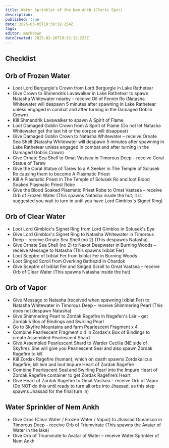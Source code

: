 ```yaml
---
title: Water Sprinkler of the Nem Ankh (Cleric Epic)
description: 
published: true
date: 2025-03-05T19:38:19.254Z
tags: 
editor: markdown
dateCreated: 2025-02-26T19:32:12.223Z
---
```


<h2>Checklist</h2>

<h2>Orb of Frozen Water</h2>
<ul>
  <li>Loot Lord Bergurgle's Crown from Lord Bergurgle in Lake Rathetear</li>
  <li>Give Crown to Shmendrik Lavawalker in Lake Rathetear to spawn Natasha Whitewater nearby – receive Oil of Fennin Ro (Natasha Whitewater will despawn 5 minutes after spawning in Lake Rathetear unless engaged in combat and after turning in the Damaged Goblin Crown)</li>
  <li>Kill Shmendrik Lavawalker to spawn A Spirit of Flame</li>
  <li>Loot Damaged Goblin Crown from A Spirit of Flame (Do not let Natasha Whitewater get the last hit or the corpse will disappear)</li>
  <li>Give Damaged Goblin Crown to Natasha Whitewater – receive Ornate Sea Shell (Natasha Whitewater will despawn 5 minutes after spawning in Lake Rathetear unless engaged in combat and after turning in the Damaged Goblin Crown)</li>
  <li>Give Ornate Sea Shell to Omat Vastsea in Timorous Deep – receive Coral Statue of Tarew</li>
  <li>Give the Coral Statue of Tarew to a A Seeker in The Temple of Solusek Ro causing them to become A Plasmatic Priest</li>
  <li>Kill A Plasmatic Priest in The Temple of Solusek Ro and loot Blood Soaked Plasmatic Priest Robe</li>
  <li>Give the Blood Soaked Plasmatic Priest Robe to Omat Vastsea – receive Orb of Frozen Water (This spawns Natasha inside the hut; it is suggested you wait to turn in until you have Lord Gimblox's Signet Ring)</li>
</ul>

<h2>Orb of Clear Water</h2>
<ul>
  <li>Loot Lord Gimblox's Signet Ring from Lord Gimblox in Solusek's Eye</li>
  <li>Give Lord Gimblox's Signet Ring to Natasha Whitewater in Timorous Deep – receive Ornate Sea Shell (no 2) (This despawns Natasha)</li>
  <li>Give Ornate Sea Shell (no 2) to Naxot Deepwater in Burning Woods – receive Message to Natasha (This spawns Ixiblat Fer)</li>
  <li>Loot Sceptre of Ixiblat Fer from Ixiblat Fer in Burning Woods</li>
  <li>Loot Singed Scroll from Overking Bathezid in Chardok</li>
  <li>Give Sceptre of Ixiblat Fer and Singed Scroll to Omat Vastsea – receive Orb of Clear Water (This spawns Natasha inside the hut)</li>
</ul>

<h2>Orb of Vapor</h2>
<ul>
  <li>Give Message to Natasha (received when spawning Ixiblat Fer) to Natasha Whitewater in Timorous Deep – receive Shimmering Pearl (This does not despawn Natasha)</li>
  <li>Give Shimmering Pearl to Zordak Ragefire in Nagafen's Lair – get Zordak's Box of Bindings and Swirling Pearl</li>
  <li>Go to Skyfire Mountains and farm Pearlescent Fragment x 4</li>
  <li>Combine Pearlescent Fragment x 4 in Zordak's Box of Bindings to create Assembled Pearlescent Shard</li>
  <li>Give Assembled Pearlescent Shard to Warder Cecilia (NE side of Skyfire). She will give you Pearlescent Seal and also spawn Zordak Ragefire to kill</li>
  <li>Kill Zordak Ragefire (human), which on death spawns Zordakalicus Ragefire; kill him and loot Impure Heart of Zordak Ragefire</li>
  <li>Combine Pearlescent Seal and Swirling Pearl into the Impure Heart of Zordak Ragefire container to get Zordak Ragefire’s Heart</li>
  <li>Give Heart of Zordak Ragefire to Omat Vastsea – receive Orb of Vapor (Do NOT do this until ready to turn all orbs into Jhassad, as this step spawns Jhassad for the final turn in)</li>
</ul>

<h2>Water Sprinkler of Nem Ankh</h2>
<ul>
  <li>Give Orbs (Clear Water / Frozen Water / Vapor) to Jhassad Oceanson in Timorous Deep – receive Orb of Triumvirate (This spawns the Avatar of Water in the lake)</li>
  <li>Give Orb of Triumvirate to Avatar of Water – receive Water Sprinkler of Nem Ankh</li>
</ul>
